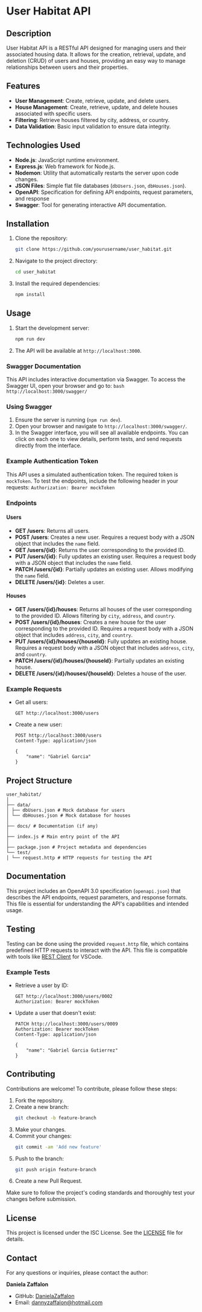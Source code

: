 # User Habitat API

## Description
User Habitat API is a RESTful API designed for managing users and their associated housing data. It allows for the creation, retrieval, update, and deletion (CRUD) of users and houses, providing an easy way to manage relationships between users and their properties.

## Features
- **User Management**: Create, retrieve, update, and delete users.
- **House Management**: Create, retrieve, update, and delete houses associated with specific users.
- **Filtering**: Retrieve houses filtered by city, address, or country.
- **Data Validation**: Basic input validation to ensure data integrity.

## Technologies Used
- **Node.js**: JavaScript runtime environment.
- **Express.js**: Web framework for Node.js.
- **Nodemon**: Utility that automatically restarts the server upon code changes.
- **JSON Files**: Simple flat file databases (`dbUsers.json`, `dbHouses.json`).
- **OpenAPI**: Specification for defining API endpoints, request parameters, and response
- **Swagger**: Tool for generating interactive API documentation.

## Installation
1. Clone the repository:
    ```bash
    git clone https://github.com/yourusername/user_habitat.git
    ```
2. Navigate to the project directory:
    ```bash
    cd user_habitat
    ```
3. Install the required dependencies:
    ```bash
    npm install
    ```

## Usage
1. Start the development server:
    ```bash
    npm run dev
    ```
2. The API will be available at `http://localhost:3000`.

### Swagger Documentation
This API includes interactive documentation via Swagger. To access the Swagger UI, open your browser and go to:
    ```bash
    http://localhost:3000/swagger/
    ```
### Using Swagger
1. Ensure the server is running (`npm run dev`).
2. Open your browser and navigate to `http://localhost:3000/swagger/`.
3. In the Swagger interface, you will see all available endpoints. You can click on each one to view details, perform tests, and send requests directly from the interface.

### Example Authentication Token
This API uses a simulated authentication token. The required token is `mockToken`. To test the endpoints, include the following header in your requests:
    ```
    Authorization: Bearer mockToken
    ```

### Endpoints
#### Users
- **GET /users**: Returns all users.
- **POST /users**: Creates a new user. Requires a request body with a JSON object that includes the `name` field.
- **GET /users/{id}**: Returns the user corresponding to the provided ID.
- **PUT /users/{id}**: Fully updates an existing user. Requires a request body with a JSON object that includes the `name` field.
- **PATCH /users/{id}**: Partially updates an existing user. Allows modifying the `name` field.
- **DELETE /users/{id}**: Deletes a user.

#### Houses
- **GET /users/{id}/houses**: Returns all houses of the user corresponding to the provided ID. Allows filtering by `city`, `address`, and `country`.
- **POST /users/{id}/houses**: Creates a new house for the user corresponding to the provided ID. Requires a request body with a JSON object that includes `address`, `city`, and `country`.
- **PUT /users/{id}/houses/{houseId}**: Fully updates an existing house. Requires a request body with a JSON object that includes `address`, `city`, and `country`.
- **PATCH /users/{id}/houses/{houseId}**: Partially updates an existing house.
- **DELETE /users/{id}/houses/{houseId}**: Deletes a house of the user.

### Example Requests
- Get all users:
    ```http
    GET http://localhost:3000/users
    ```
- Create a new user:
    ```http
    POST http://localhost:3000/users
    Content-Type: application/json

    {
        "name": "Gabriel Garcia"
    }
    ```

## Project Structure
```
user_habitat/  
│  
├── data/  
│ ├── dbUsers.json # Mock database for users  
│ └── dbHouses.json # Mock database for houses  
│  
├── docs/ # Documentation (if any)  
│  
├── index.js # Main entry point of the API  
│  
├── package.json # Project metadata and dependencies  
└── test/  
│ └── request.http # HTTP requests for testing the API   

```
## Documentation
This project includes an OpenAPI 3.0 specification (`openapi.json`) that describes the API endpoints, request parameters, and response formats. This file is essential for understanding the API's capabilities and intended usage.

## Testing
Testing can be done using the provided `request.http` file, which contains predefined HTTP requests to interact with the API. This file is compatible with tools like [REST Client](https://marketplace.visualstudio.com/items?itemName=humao.rest-client) for VSCode.

### Example Tests
- Retrieve a user by ID:
    ```http
    GET http://localhost:3000/users/0002
    Authorization: Bearer mockToken
    ```

- Update a user that doesn't exist:
    ```http
    PATCH http://localhost:3000/users/0009
    Authorization: Bearer mockToken
    Content-Type: application/json

    {
        "name": "Gabriel Garcia Gutierrez"
    }
    ```

## Contributing
Contributions are welcome! To contribute, please follow these steps:

1. Fork the repository.
2. Create a new branch:
    ```bash
    git checkout -b feature-branch
    ```
3. Make your changes.
4. Commit your changes:
    ```bash
    git commit -am 'Add new feature'
    ```
5. Push to the branch:
    ```bash
    git push origin feature-branch
    ```
6. Create a new Pull Request.

Make sure to follow the project's coding standards and thoroughly test your changes before submission.

## License
This project is licensed under the ISC License. See the [LICENSE](LICENSE) file for details.

## Contact
For any questions or inquiries, please contact the author:

**Daniela Zaffalon**  
- GitHub: [DanielaZaffalon](https://github.com/danielazaffalon)
- Email: [dannyzaffalon@hotmail.com](mailto:dannyzaffalon@hotmail.com)
